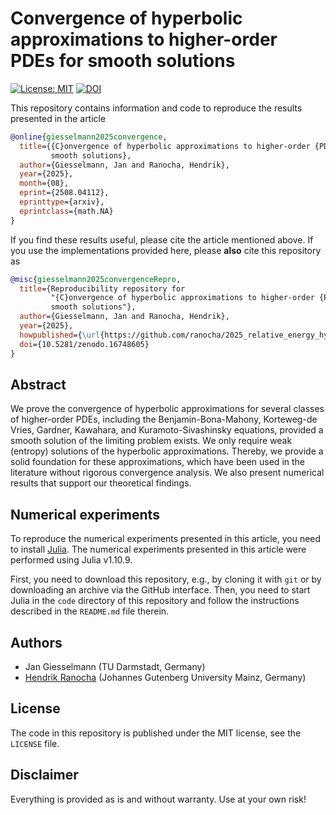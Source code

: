 # Convergence of hyperbolic approximations to higher-order PDEs for smooth solutions

[![License: MIT](https://img.shields.io/badge/License-MIT-success.svg)](https://opensource.org/licenses/MIT)
[![DOI](https://zenodo.org/badge/DOI/10.5281/zenodo.16748605.svg)](https://doi.org/10.5281/zenodo.16748605)

This repository contains information and code to reproduce the results presented in the
article
```bibtex
@online{giesselmann2025convergence,
  title={{C}onvergence of hyperbolic approximations to higher-order {PDEs} for
         smooth solutions},
  author={Giesselmann, Jan and Ranocha, Hendrik},
  year={2025},
  month={08},
  eprint={2508.04112},
  eprinttype={arxiv},
  eprintclass={math.NA}
}
```

If you find these results useful, please cite the article mentioned above. If you
use the implementations provided here, please **also** cite this repository as
```bibtex
@misc{giesselmann2025convergenceRepro,
  title={Reproducibility repository for
         "{C}onvergence of hyperbolic approximations to higher-order {PDEs} for
         smooth solutions"},
  author={Giesselmann, Jan and Ranocha, Hendrik},
  year={2025},
  howpublished={\url{https://github.com/ranocha/2025_relative_energy_hyperbolization}},
  doi={10.5281/zenodo.16748605}
}
```

## Abstract

We prove the convergence of hyperbolic approximations for several classes of
higher-order PDEs, including the Benjamin-Bona-Mahony, Korteweg-de Vries, Gardner,
Kawahara, and Kuramoto-Sivashinsky equations, provided a smooth solution of the
limiting problem exists. We only require weak (entropy) solutions of the hyperbolic
approximations. Thereby, we provide a solid foundation for these approximations,
which have been used in the literature without rigorous convergence analysis.
We also present numerical results that support our theoretical findings.



## Numerical experiments

To reproduce the numerical experiments presented in this article, you need
to install [Julia](https://julialang.org/). The numerical experiments presented
in this article were performed using Julia v1.10.9.

First, you need to download this repository, e.g., by cloning it with `git`
or by downloading an archive via the GitHub interface. Then, you need to start
Julia in the `code` directory of this repository and follow the instructions
described in the `README.md` file therein.


## Authors

- Jan Giesselmann (TU Darmstadt, Germany)
- [Hendrik Ranocha](https://ranocha.de) (Johannes Gutenberg University Mainz, Germany)


## License

The code in this repository is published under the MIT license, see the
`LICENSE` file.


## Disclaimer

Everything is provided as is and without warranty. Use at your own risk!
